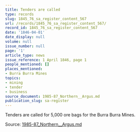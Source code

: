 ```yaml
---
title: Tenders are called
type: records
slug: 1845_76_sa_register_content_567
url: /records/1845_76_sa_register_content_567/
record_id: 1845_76_sa_register_content_567
date: '1846-04-01'
date_display: null
volume: null
issue_number: null
page: '1'
article_type: news
issue_reference: 1 April 1846, page 1
people_mentioned: []
places_mentioned:
- Burra Burra Mines
topics:
- mining
- tender
- business
source_document: 1985-87_Northern__Argus.md
publication_slug: sa-register
---
```


Tenders are called for 5,000 ore bags for the Burra Burra Mines.

Source: [1985-87_Northern__Argus.md](/downloads/markdown/1985-87_Northern__Argus.md)
